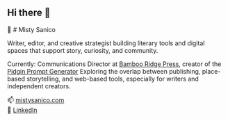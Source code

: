 ## Hi there 👋

🌱 # Misty Sanico

Writer, editor, and creative strategist building literary tools and digital spaces that support story, curiosity, and community.

Currently: Communications Director at [Bamboo Ridge Press](https://www.bambooridge.org), creator of the [Pidgin Prompt Generator](https://www.bambooridge.org/pidgin-prompt-generator/)
Exploring the overlap between publishing, place-based storytelling, and web-based tools, especially for writers and independent creators.

📫 [mistysanico.com](https://www.mistysanico.com)  
💼 [LinkedIn](https://www.linkedin.com/in/mistysanico/)


